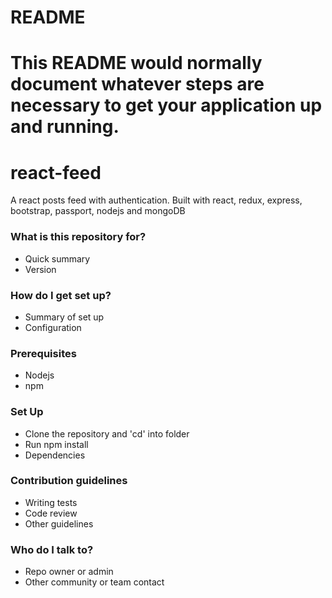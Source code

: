 # README #

This README would normally document whatever steps are necessary to get your application up and running.
=======
# react-feed
A react posts feed with authentication.  Built with react, redux, express, bootstrap, passport, nodejs and mongoDB

### What is this repository for? ###

* Quick summary
* Version

### How do I get set up? ###

* Summary of set up
* Configuration

### Prerequisites ###
 * Nodejs 
 * npm

### Set Up ###

* Clone the repository and 'cd' into folder
* Run npm install
* Dependencies

### Contribution guidelines ###

* Writing tests
* Code review
* Other guidelines

### Who do I talk to? ###

* Repo owner or admin
* Other community or team contact

